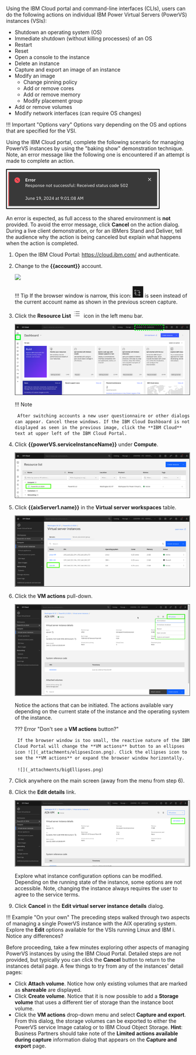 Using the IBM Cloud portal and command-line interfaces (CLIs), users can do the following actions on individual IBM Power Virtual Servers (PowerVS) instances (VSIs):

- Shutdown an operating system (OS)
- Immediate shutdown (without killing processes) of an OS
- Restart
- Reset
- Open a console to the instance
- Delete an instance
- Capture and export an image of an instance
- Modify an image 
    - Change pinning policy
    - Add or remove cores
    - Add or remove memory
    - Modify placement group
- Add or remove volumes
- Modify network interfaces (can require OS changes)

!!! Important "Options vary"
    Options vary depending on the OS and options that are specified for the VSI. 

Using the IBM Cloud portal, complete the following scenario for managing PowerVS instances by using the "baking show" demonstration technique. Note, an error message like the following one is encountered if an attempt is made to complete an action.

![](_attachments/ErrorMessage2.png)

An error is expected, as full access to the shared environment is **not** provided. To avoid the error message, click **Cancel** on the action dialog. During a live client demonstration, or for an IBMers Stand and Deliver, tell the audience why the action is being canceled but explain what happens when the action is completed.

1. Open the IBM Cloud Portal: <a href="https://cloud.ibm.com/" target="_blank">https://cloud.ibm.com/</a> and authenticate.
2. Change to the **{{account}}** account.

    ![](_attachments/SwitchAccounts-final.gif)

    !!! Tip
        If the browser window is narrow, this icon: ![](_attachments/SwitchAccountsIcon.png) is seen instead of the current account name as shown in the previous screen capture.

<!-- 3. Click **Services and software** under **Resource summary** on the IBM Cloud Dashboard. -->

3. Click the **Resource List** ![](_attachments/ResourceListIcon.png) icon in the left menu bar.

    ![](_attachments/NewDashboard.png)

    !!! Note
        
        After switching accounts a new user questionnaire or other dialogs can appear. Cancel these windows. If the IBM Cloud Dashboard is not displayed as seen in the previous image, click the **IBM Cloud** text at upper left of the IBM Cloud Portal.

4. Click **{{powerVS.serviceInstanceName}}** under **Compute**.

    ![](_attachments/ResourceListofWorkspaces.png)

5. Click **{{aixServer1.name}}** in the **Virtual server workspaces** table.

    ![](_attachments/VSIInstancesTable.png)

6. Click the **VM actions** pull-down.

    ![](_attachments/VSI-InstanceDetails-Actions.png)

    Notice the actions that can be initiated. The actions available vary depending on the current state of the instance and the operating system of the instance.

    ??? Error "Don't see a **VM actions** button?"

        If the browser window is too small, the reactive nature of the IBM Cloud Portal will change the **VM actions** button to an ellipses icon ![](_attachments/elipsesIcon.png). Click the ellipses icon to see the **VM actions** or expand the browser window horizontally.

        ![](_attachments/bigEllipses.png)

7. Click anywhere on the main screen (away from the menu from step 6).
8. Click the **Edit details** link.

    ![](_attachments/VSI-InstanceDetails-EditDetails.png)

    Explore what instance configuration options can be modified. Depending on the running state of the instance, some options are not accessible. Note, changing the instance always requires the user to agree to the service terms.

9. Click **Cancel** in the **Edit virtual server instance details** dialog.

!!! Example "On your own"
    The preceding steps walked through two aspects of managing a single PowerVS instance with the AIX operating system. Explore the **Edit** options available for the VSIs running Linux and IBM i. Notice any differences?

Before proceeding, take a few minutes exploring other aspects of managing PowerVS instances by using the IBM Cloud Portal. Detailed steps are not provided, but typically you can click the **Cancel** button to return to the instances detail page. A few things to try from any of the instances' detail pages:

- Click **Attach volume**. Notice how only existing volumes that are marked as **shareable** are displayed.
- Click **Create volume**. Notice that it is now possible to add a **Storage volume** that uses a different tier of storage than the instance boot volume.
- Click the **VM actions** drop-down menu and select **Capture and export**. From this dialog, the storage volumes can be exported to either the PowerVS service Image catalog or to IBM Cloud Object Storage. **Hint**: Business Partners should take note of the **Limited actions available during capture** information dialog that appears on the **Capture and export** page.
